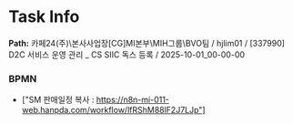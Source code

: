 # Task Info

**Path:** 카페24(주)\본사사업장\[CG]MI본부\MIH그룹\BVO팀 / hjlim01 / [337990] D2C 서비스 운영 관리 _ CS SIIC 독스 등록 / 2025-10-01_00-00-00

### BPMN
- ["SM 판매일정 복사 : https://n8n-mi-011-web.hanpda.com/workflow/lfRShM88lF2J7LJp"]

